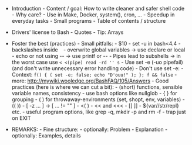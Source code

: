- Introduction
        - Content / goal: How to write cleaner and safer shell code
        - Why care?
                - Use in Make, Docker, system(), cron, ...
                - Speedup in everyday tasks
                - Small programs
        - Table of contents / structure

- Drivers' license to Bash
        - Quotes
        - Tip: Arrays

- Foster the best (practices)
        - Small pitfalls:
                - $10
                - set -u in bash<4.4
                - backslashes inside ` `
                - overwrite global variables -> use declare or local
                - echo or not using -- -> use printf or --
                - Pipes lead to subshells -> in the worst case use `< <(pipe) read -rd '' s`
        - Use set -e (-uo pipefail) (and don't write unnecessary error handling code)
        - Don't use set -e:
                - Context: `f() { ( set -e; false; echo "D'ouu!" ); }; f && false`
                - more: http://mywiki.wooledge.org/BashFAQ/105/Answers
        - Good practices (here is where we can cut a bit):
                - (short) functions, sensible variable names, consistency
                - use bash options like nullglob
                - { } for grouping
                - ( ) for throwaway-environments (set, shopt, env, variables)
                - (( ))
                - [ -z ... ] -> [ ... != "" ]
                - <( )
                - << and <<<
                - [[ ]]
                - ${var//str/repl} etc.
                - useful program options, like grep -q, mkdir -p and rm -f
                - trap just on EXIT


- REMARKS:
        - Fine structure:
                - optionally: Problem
                - Explanation
                - optionally: Examples, details
